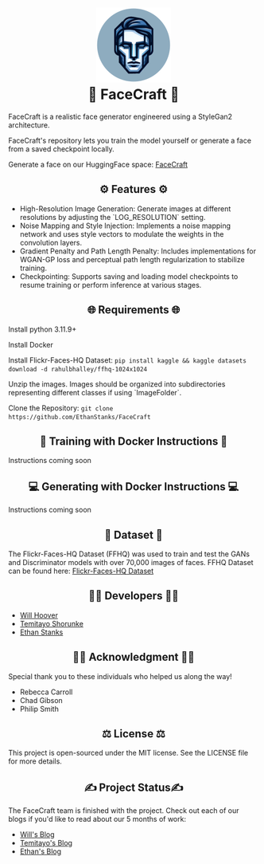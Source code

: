 <h1 style="text-align: center;">
<img src="Assets/logo.png" alt="FaceCraft Logo" width="150" height="150"/>
<br />
🧒 FaceCraft 🧑
</h1>
<p>FaceCraft is a realistic face generator engineered using a StyleGan2 architecture.</p>
<p>FaceCraft's repository lets you train the model yourself or generate a face from a saved checkpoint locally.</p>
<p>Generate a face on our HuggingFace space: <a href="https://huggingface.co/spaces/FaceCraft/FaceCraft" target="_blank">FaceCraft</a></p>

<h2 style="text-align: center;">⚙️ Features ⚙️</h2>
<ul>
<li>High-Resolution Image Generation: Generate images at different resolutions by adjusting the `LOG_RESOLUTION` setting.</li>
<li>Noise Mapping and Style Injection: Implements a noise mapping network and uses style vectors to modulate the weights in the convolution layers.</li>
<li>Gradient Penalty and Path Length Penalty: Includes implementations for WGAN-GP loss and perceptual path length regularization to stabilize training.</li>
<li>Checkpointing: Supports saving and loading model checkpoints to resume training or perform inference at various stages.</li>
</ul>

<h2 style="text-align: center;">🌐 Requirements 🌐</h2>
<p>Install python 3.11.9+</p>
<p>Install Docker</p>
<p>Install Flickr-Faces-HQ Dataset: <code>pip install kaggle && kaggle datasets download -d rahulbhalley/ffhq-1024x1024</code></p>
<p>Unzip the images. Images should be organized into subdirectories representing different classes if using `ImageFolder`.</p>
<p>Clone the Repository: <code>git clone https://github.com/EthanStanks/FaceCraft</code></p>

<h2 style="text-align: center;">🔨 Training with Docker Instructions 🔨</h2>
<p>Instructions coming soon</p>

<h2 style="text-align: center;">💻 Generating with Docker Instructions 💻</h2>
<p>Instructions coming soon</p>

<h2 style="text-align: center;">📸 Dataset 📸</h2>
<p>The Flickr-Faces-HQ Dataset (FFHQ) was used to train and test the GANs and Discriminator models with over 70,000 images of faces. FFHQ Dataset can be found here: <a href="https://github.com/NVlabs/ffhq-dataset" target="_blank">Flickr-Faces-HQ Dataset</a></p>

<h2 style="text-align: center;">👩‍💻 Developers 👨‍💻</h2>
<ul>
<li><a href="https://www.linkedin.com/in/williamhoover70/" target="_blank">Will Hoover</a></li>
<li><a href="https://www.linkedin.com/in/temitayo-shorunke-a520991b5/" target="_blank">Temitayo Shorunke</a></li>
<li><a href="https://www.linkedin.com/in/ethan-stanks/" target="_blank">Ethan Stanks</a></li>
</ul>

<h2 style="text-align: center;">👩‍🏫 Acknowledgment 👨‍🏫</h2>
<p>Special thank you to these individuals who helped us along the way!</p>
<ul>
<li>Rebecca Carroll</li>
<li>Chad Gibson</li>
<li>Philip Smith</li>
</ul>

<h2 style="text-align: center;">⚖️ License ⚖️</h2>
<p>This project is open-sourced under the MIT license. See the LICENSE file for more details.</p>

<h2 style="text-align: center;">✍️ Project Status✍️ </h2>
<p>The FaceCraft team is finished with the project. Check out each of our blogs if you'd like to read about our 5 months of work:</p>
<ul>
<li><a href="https://www.linkedin.com/in/williamhoover70/" target="_blank">Will's Blog</a></li>
<li><a href="https://www.linkedin.com/in/temitayo-shorunke-a520991b5/" target="_blank">Temitayo's Blog</a></li>
<li><a href="https://ethanstanks.github.io/capstone_blogs/capstone_blogs.html" target="_blank">Ethan's Blog</a></li>
</ul>
